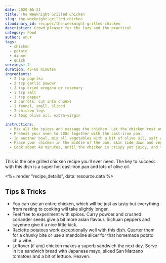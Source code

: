 ```yaml
---
date: 2020-05-21
title: The Weeknight Grilled Chicken
slug: the-weeknight-grilled-chicken
cloudinary_id: recipes/the-weeknight-grilled-chicken
description: Crowd pleaser for the lazy and the practical
category: Food
author: onur
tags:
  - chicken
  - potato
  - dinner
  - quick
servings: 2
duration: 45-60 minutes
ingredients:
  - 2 tsp paprika
  - 2 tsp garlic powder
  - 2 tsp dried oregano or rosemary
  - 1 tsp salt
  - 1 tsp pepper
  - 2 carrots, cut into chunks
  - 1 fennel, small, sliced
  - 2 chicken legs
  - 3 tbsp olive oil, extra-virgin

instructions:
  - Mix all the spices and massage the chicken. Let the chicken rest uncovered in the fridge anywhere from 1 hour to 1 day.
  - Preheat your oven to 200c together with the cast-iron pan.
  - In another bowl, mix all vegetables with a bit of olive oil, salt and pepper.
  - Place your chicken in the middle of the pan, skin side down and vegetables on the side. Drizzle generously with the rest of the olive oil.
  - Cook about 40 minutes, until the chicken is crispy yet juicy, and the vegetables are cooked yet tender.
---
```


This is the one grilled chicken recipe you’ll ever need. The key to success with this dish is a super hot cast-iron pan and lots of olive oil.

<%= render "recipe_details", data: resource.data %>

## Tips & Tricks

- You can use an entire chicken, which will be just as tasty but everything from resting to cooking will take slightly longer.
- Feel free to experiment with spices. Curry powder and crushed coriander seeds give a bit more asian flavour. Sichuan peppers and cayenne give it a nice little kick.
- Raclette potatoes work exceptionally well with this dish. Quarter them for a chunky bite or use a mandoline slicer for that homemade potato chip vibe.
- Leftover (if any) chicken makes a superb sandwich the next day. Serve in it a sandwich bread with Japanese mayo, sliced San Marzano tomatoes and a bit of lettuce. Heaven.

